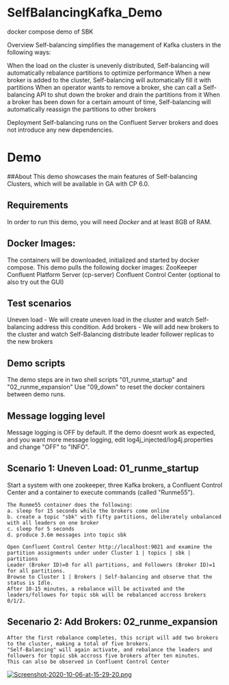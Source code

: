 # SelfBalancingKafka_Demo
docker compose demo of SBK


Overview
Self-balancing simplifies the management of Kafka clusters in the following ways:

When the load on the cluster is unevenly distributed, Self-balancing will automatically rebalance partitions to optimize performance
When a new broker is added to the cluster, Self-balancing will automatically fill it with partitions
When an operator wants to remove a broker, she can call a Self-balancing API to shut down the broker and drain the partitions from it
When a broker has been down for a certain amount of time, Self-balancing will automatically reassign the partitions to other brokers


Deployment
Self-balancing runs on the Confluent Server brokers and does not introduce any new dependencies.

# Demo

##About
This demo showcases the main features of Self-balancing Clusters, which will be available in GA with CP 6.0.

## Requirements
In order to run this demo, you will need *Docker* and at least 8GB of RAM.


## Docker Images:
The containers will be downloaded, initialized and started by docker compose. 
This demo pulls the following docker images:
ZooKeeper
Confluent Platform Server (cp-server)
Confluent Control Center (optional to also try out the GUI)

## Test scenarios
Uneven load - We will create uneven load in the cluster and watch Self-balancing address this condition.
Add brokers - We will add new brokers to the cluster and watch Self-Balancing distribute leader follower replicas to the new brokers

## Demo scripts
The demo steps are in two shell scripts "01_runme_startup" and "02_runme_expansion"
Use "09_down" to reset the docker containers between demo runs.

## Message logging level
Message logging is OFF by default.
If the demo doesnt work as expected, and you want more message logging, edit log4j_injected/log4j.properties and change "OFF" to "INFO".

## Scenario 1: Uneven Load: 01_runme_startup
Start a system with one zookeeper, three Kafka brokers, a Confluent Control Center and a container to execute commands (called "Runme55").
```
The Runme55 container does the following:
a. sleep for 15 seconds while the brokers come online
b. create a topic "sbk" with fifty partitions, deliberately unbalanced with all leaders on one broker
c. sleep for 5 seconds
d. produce 3.6m messages into topic sbk

Open Confluent Control Center http://localhost:9021 and examine the partition assignments under under Cluster 1 | topics | sbk | partitions
Leader (Broker ID)=0 for all partitions, and Followers (Broker ID)=1 for all partitions.
Browse to Cluster 1 | Brokers | Self-balancing and observe that the status is Idle.
After 10-15 minutes, a rebalance will be activated and the leaders/followes for topic sbk will be rebalanced accross brokers 0/1/2.
```

## Secenario 2: Add Brokers: 02_runme_expansion
```
After the first rebalance completes, this script will add two brokers to the cluster, making a total of five brokers.
"Self-Balancing" will again activate, and rebalance the leaders and followers for topic sbk accross five brokers after ten minutes.
This can also be observed in Confluent Control Center
```

[![Screenshot-2020-10-06-at-15-29-20.png](https://i.postimg.cc/4NdXkpDf/Screenshot-2020-10-06-at-15-29-20.png)](https://postimg.cc/CdW3bnMX)
